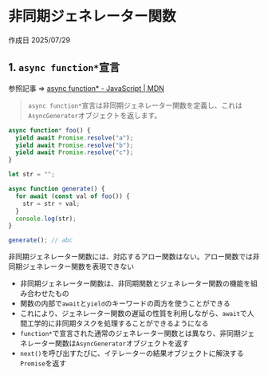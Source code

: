 # 非同期ジェネレーター関数

作成日 2025/07/29

## 1. `async function*`宣言

参照記事 => [async function* - JavaScript | MDN](https://developer.mozilla.org/ja/docs/Web/JavaScript/Reference/Statements/async_function*)

> `async function*`宣言は非同期ジェネレーター関数を定義し、これは`AsyncGenerator`オブジェクトを返します。

```javascript
async function* foo() {
  yield await Promise.resolve("a");
  yield await Promise.resolve("b");
  yield await Promise.resolve("c");
}

let str = "";

async function generate() {
  for await (const val of foo()) {
    str = str + val;
  }
  console.log(str);
}

generate(); // abc
```

非同期ジェネレーター関数には、対応するアロー関数はない。アロー関数では非同期ジェネレーター関数を表現できない

- 非同期ジェネレーター関数は、非同期関数とジェネレーター関数の機能を組み合わせたもの
- 関数の内部で`await`と`yield`のキーワードの両方を使うことができる
- これにより、ジェネレーター関数の遅延の性質を利用しながら、`await`で人間工学的に非同期タスクを処理することができるようになる
- `function*`で宣言された通常のジェネレーター関数とは異なり、非同期ジェネレーター関数は`AsyncGenerator`オブジェクトを返す
- `next()`を呼び出すたびに、イテレーターの結果オブジェクトに解決する`Promise`を返す
